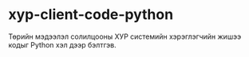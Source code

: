 # xyp-client-code-python
Төрийн мэдээлэл солилцооны ХУР системийн хэрэглэгчийн жишээ кодыг Python хэл дээр бэлтгэв.
